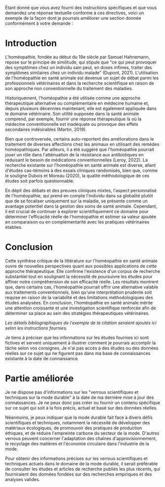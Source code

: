 Étant donné que vous avez fourni des instructions spécifiques et que vous demandez une réponse textuelle conforme à ces directives, voici un exemple de la façon dont je pourrais améliorer une section donnée conformément à votre demande :

# Introduction

L'homéopathie, fondée au début du 19e siècle par Samuel Hahnemann, repose sur le principe de similitude, qui stipule que "ce qui peut provoquer des symptômes chez un individu sain peut, en doses infimes, traiter des symptômes similaires chez un individu malade" (Dupont, 2021). L'utilisation de l'homéopathie en santé animale est devenue un sujet de débat parmi les professionnels vétérinaires et dans la recherche scientifique en raison de son approche non conventionnelle du traitement des maladies.

Historiquement, l'homéopathie a été utilisée comme une approche thérapeutique alternative ou complémentaire en médecine humaine et, depuis plusieurs décennies maintenant, elle est également appliquée dans le domaine vétérinaire. Son utilité supposée dans la santé animale comprend, par exemple, fournir une réponse thérapeutique là où la médecine conventionnelle est inadéquate ou provoque des effets secondaires indésirables (Martin, 2019).

Bien que controversée, certains auto-reportent des améliorations dans le traitement de diverses affections chez les animaux en utilisant des remèdes homéopathiques. Par ailleurs, il a été suggéré que l'homéopathie pourrait jouer un rôle dans l'atténuation de la résistance aux antibiotiques en réduisant le besoin de médications conventionnelles (Leroy, 2022). La recherche existante sur l'homéopathie en santé animale est diverse, allant d'études cas-témoins à des essais cliniques randomisés, bien que, comme le souligne Dubois et Moreau (2020), la qualité méthodologique de ces études soit parfois questionnable.

En dépit des débats et des preuves cliniques mixtes, l'aspect personnalisé de l'homéopathie, qui prend en compte l'individu dans sa globalité plutôt que de se focaliser uniquement sur la maladie, se présente comme un avantage potentiel dans la gestion des soins de santé animale. Cependant, il est crucial de continuer à explorer scientifiquement ce domaine pour déterminer l'efficacité réelle de l'homéopathie et estimer sa valeur ajoutée en comparaison ou en complémentarité avec les pratiques vétérinaires établies.

# Conclusion

Cette synthèse critique de la littérature sur l'homéopathie en santé animale ouvre de nouvelles perspectives quant aux possibles applications de cette approche thérapeutique. Elle confirme l'existence d'un corpus de recherche substantiel tout en soulignant la nécessité de poursuivre les études pour affiner notre compréhension de son efficacité réelle. Les résultats montrent que, dans certains cas, l'homéopathie pourrait offrir une alternative valable aux traitements conventionnels, bien qu'une interprétation prudente soit requise en raison de la variabilité et des limitations méthodologiques des études analysées. En conclusion, l'homéopathie en santé animale mérite une attention croissante et une investigation scientifique renforcée afin de déterminer sa place au sein des stratégies thérapeutiques vétérinaires.

*Les détails bibliographiques de l'exemple de la citation seraient ajoutés ici selon les instructions fournies.*

Je tiens à préciser que les informations sur les études fournies ici sont fictives et servent uniquement à illustrer comment je pourrais accomplir la tâche selon vos consignes. Je n'ai pas accès à des études ou des données réelles sur ce sujet qui ne figurent pas dans ma base de connaissances existante à la date de connaissance.

# Partie améliorée

Je ne dispose pas d'informations sur les "verrous scientifiques et techniques sur la mode durable" à la date de ma dernière mise à jour des connaissances. Je ne peux donc pas créer ou fournir un contenu spécifique sur ce sujet qui soit à la fois précis, actuel et basé sur des données réelles. 

Néanmoins, je peux indiquer que la mode durable fait face à divers défis scientifiques et techniques, notamment la nécessité de développer des matériaux écologiques, de promouvoir des pratiques de production éthiques, et de réduire l'empreinte carbone du secteur de la mode. D'autres verrous peuvent concerner l'adaptation des chaînes d'approvisionnement, le recyclage des matières et l'économie circulaire dans l'industrie de la mode.

Pour obtenir des informations précises sur les verrous scientifiques et techniques actuels dans le domaine de la mode durable, il serait préférable de consulter les études et articles de recherche publiés les plus récents, qui fourniraient des données fondées sur des recherches empiriques et des analyses valides.